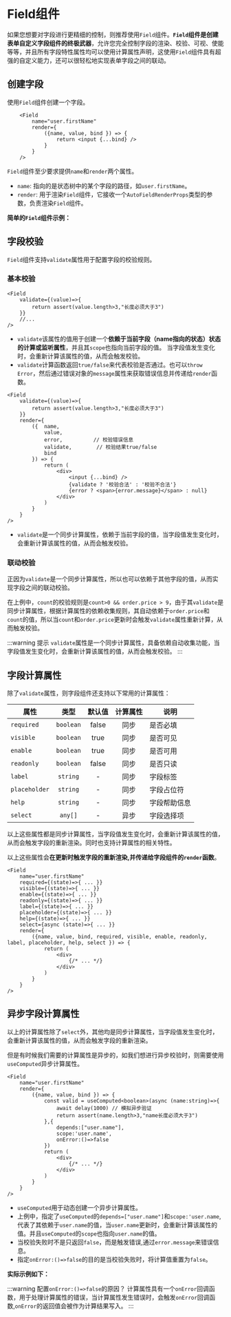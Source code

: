 # Field组件

如果您想要对字段进行更精细的控制，则推荐使用`Field`组件。**`Field`组件是创建表单自定义字段组件的终极武器**，允许您完全控制字段的渲染、校验、可视、使能等等，并且所有字段特性属性均可以使用计算属性声明，这使用`Field`组件具有超强的自定义能力，还可以很轻松地实现表单字段之间的联动。

## 创建字段

使用`Field`组件创建一个字段。

```tsx
    <Field  
        name="user.firstName" 
        render={
            ({name, value, bind }) => {
                return <input {...bind} />
            }
        }
    />
```

`Field`组件至少要求提供`name`和`render`两个属性。

- `name`: 指向的是状态树中的某个字段的路径，如`user.firstName`。
- `render`: 用于渲染`Field`组件，它接收一个`AutoFieldRenderProps`类型的参数，负责渲染`Field`组件。

**简单的`Field`组件示例：**

<demo react="form/field/fieldBase.tsx"  />


## 字段校验

`Field`组件支持`validate`属性用于配置字段的校验规则。

### 基本校验

```tsx
<Field
    validate={(value)=>{
        return assert(value.length>3,"长度必须大于3")
    }}
    //...
/>
```

- `validate`该属性的值用于创建一个**依赖于当前字段（name指向的状态）状态的计算或监听属性**，并且其`scope`也指向当前字段的值。
当字段值发生变化时，会重新计算该属性的值，从而会触发校验。
- `validate`计算函数返回`true/false`来代表校验是否通过。也可以`throw Error`，然后通过错误对象的`message`属性来获取错误信息并传递给`render`函数。
 

```tsx {8-9}
<Field
    validate={(value)=>{
        return assert(value.length>3,"长度必须大于3")
    }}
    render={
        ({  name, 
            value, 
            error,          // 校验错误信息
            validate,        // 校验结果true/false
            bind
        }) => {
            return (
                <div>
                    <input {...bind} />
                    {validate ? '校验合法' : '校验不合法'}
                    {error ? <span>{error.message}</span> : null}
                </div>
            )
        }
    }
/>
```

- `validate`是一个同步计算属性，依赖于当前字段的值，当字段值发生变化时，会重新计算该属性的值，从而会触发校验。

### 联动校验

正因为`validate`是一个同步计算属性，所以也可以依赖于其他字段的值，从而实现字段之间的联动校验。

<demo react="form/validate/linkageValidate.tsx" />

在上例中，`count`的校验规则是`count>0 && order.price > 9`，由于其`validate`是同步计算属性，根据计算属性的依赖收集规则，其自动依赖于`order.price`和`count`的值，所以当`count`和`order.price`更新时会触发`validate`属性重新计算，从而触发校验。


:::warning 提示
`validate`属性是一个同步计算属性，具备依赖自动收集功能，当字段值发生变化时，会重新计算该属性的值，从而会触发校验。
:::


## 字段计算属性

除了`validate`属性，则字段组件还支持以下常用的计算属性：

| 属性 | 类型 | 默认值 |计算属性 |  说明 |
| --- | :---: | :---: | :---: | --- |
| `required` | `boolean` | false | 同步 |  是否必填 |
| `visible` |  `boolean` | true | 同步 | 是否可见 |
| `enable` |  `boolean` | true | 同步 | 是否可用 |
| `readonly` |  `boolean` | false | 同步 | 是否只读 |
| `label` |  `string` | - |同步 | 字段标签 |
| `placeholder` |  `string` | - | 同步 | 字段占位符 |
| `help` |  `string` | - | 同步 | 字段帮助信息 |
| `select` | `any[]` | - | 异步 | 字段选择项 |

以上这些属性都是同步计算属性，当字段值发生变化时，会重新计算该属性的值，从而会触发字段的重新渲染。同时也支持计算属性的相关特性。

以上这些属性会**在更新时触发字段的重新渲染,并传递给字段组件的`render`函数**。

```tsx {3-10,12}
<Field
    name="user.firstName"
    required={(state)=>{ ... }}
    visible={(state)=>{ ... }}
    enable={(state)=>{ ... }}
    readonly={(state)=>{ ... }}
    label={(state)=>{ ... }}
    placeholder={(state)=>{ ... }}
    help={(state)=>{ ... }}
    select={async (state)=>{ ... }}
    render={
        ({name, value, bind, required, visible, enable, readonly, label, placeholder, help, select }) => {
            return (
                <div>
                    {/* ... */}
                </div>
            )
        }
    }
/>
```

## 异步字段计算属性

以上的计算属性除了`select`外，其他均是同步计算属性，当字段值发生变化时，会重新计算该属性的值，从而会触发字段的重新渲染。

但是有时候我们需要的计算属性是异步的，如我们想进行异步校验时，则需要使用`useComputed`异步计算属性。

 
```tsx  
<Field
    name="user.firstName" 
    render={
        ({name, value, bind }) => {
            const valid = useComputed<boolean>(async (name:string)=>{
                await delay(1000) // 模拟异步验证
                return assert(name.length>3,"name长度必须大于3")
            },{
                depends:["user.name"],
                scope:'user.name',
                onError:()=>false
            })
            return (
                <div>
                    {/* ... */}
                </div>
            )
        }
    }
/>
```

- `useComputed`用于动态创建一个异步计算属性。
-  上例中，指定了`useComputed`的`depends=["user.name"]`和`scope:'user.name`,代表了其依赖于`user.name`的值，当`user.name`更新时，会重新计算该属性的值。并且`useComputed`的`scope`也指向`user.name`的值。
- 当校验失败时不是只返回`false`，而是触发错误,通过`error.message`来错误信息。
- 指定`onError:()=>false`的目的是当校验失败时，将计算值重置为`false`。

**实际示例如下：**

<demo react="form/validate/fieldAsyncValid.tsx" />

:::warning 配置`onError:()=>false`的原因？
计算属性具有一个`onError`回调函数，用于处理计算属性的错误，当计算属性发生错误时，会触发`onError`回调函数,`onError`的返回值会被作为计算结果写入。
:::
